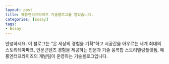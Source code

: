 ```yaml
---
layout: post
title: 혜풍엔터프라이즈 기술블로그를 열었습니다.
categories: [Essay]
tags: 
- Essay
---
```


안녕하세요. 
이 블로그는 "온 세상의 경험을 기획"하고 시공간을 아우르는 세계 최대의 스토리테마파크, 인문콘텐츠 경험을 제공하는 인문과 기술 융복합 스토리텔링플랫폼, 혜풍엔터프라이즈의 개발팀이 운영하는 기술블로그입니다.

